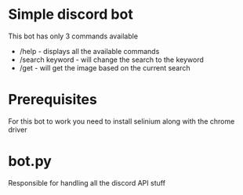 # Simple discord bot
This bot has only 3 commands available

 - /help - displays all the available commands
 - /search keyword - will change the search to the keyword
 - /get - will get the image based on the current search

# Prerequisites
For this bot to work you need to install selinium along with the chrome driver

# bot.py
Responsible for handling all the discord API stuff